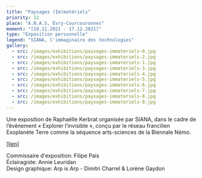 ```yaml
---
title: "Paysages (Im)matériels"
priority: 12
place: "A.N.A.S, Évry-Courcouronnes"
moment: "[18.11.2021 - 17.12.2021]"
type: "Exposition personnelle"
legend: "SIANA, l'immaginaire des technologies"
gallery:
  - src: /images/exhibitions/paysages-immateriels-0.jpg
  - src: /images/exhibitions/paysages-immateriels-2.jpg
  - src: /images/exhibitions/paysages-immateriels-1.jpg
  - src: /images/exhibitions/paysages-immateriels-3.jpg
  - src: /images/exhibitions/paysages-immateriels-4.jpg
  - src: /images/exhibitions/paysages-immateriels-5.jpg
  - src: /images/exhibitions/paysages-immateriels-6.jpg
  - src: /images/exhibitions/paysages-immateriels-7.jpg
  - src: /images/exhibitions/paysages-immateriels-8.jpg
  - src: /images/exhibitions/paysages-immateriels-9.jpg
---
```

Une exposition de Raphaëlle Kerbrat organisée par SIANA, dans le cadre de l’événement « Explorer l’invisible », conçu par le réseau francilien Exoplanète Terre comme la séquence arts-sciences de la Biennale Némo.

[[lien]](https://www.siana.eu/exposition-paysages-immateriels/)

Commissaire d'exposition: Filipe Pais\
Éclairagiste: Annie Leuridan\
Design graphique: Arp is Arp - Dimitri Charrel & Lorène Gaydon


